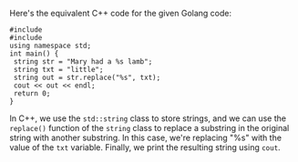 Here's the equivalent C++ code for the given Golang code:
```
#include 
#include 
using namespace std;
int main() {
 string str = "Mary had a %s lamb";
 string txt = "little";
 string out = str.replace("%s", txt);
 cout << out << endl;
 return 0;
}
```
In C++, we use the `std::string` class to store strings, and we can use the `replace()` function of the `string` class to replace a substring in the original string with another substring. In this case, we're replacing "%s" with the value of the `txt` variable. Finally, we print the resulting string using `cout`.

